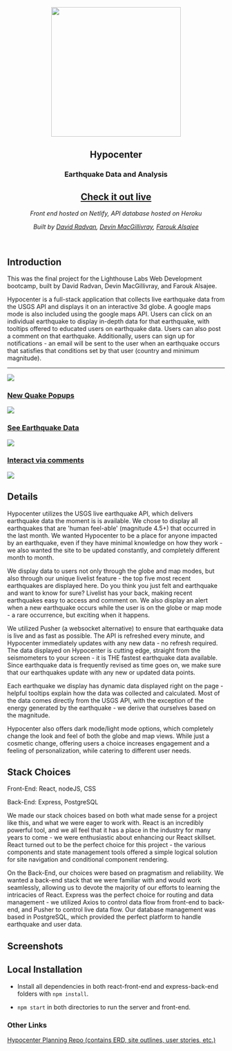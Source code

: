 <div align="center">
  <span><img src="https://raw.githubusercontent.com/devhmac/Hypocenter/1dc649c3db201c5a4edd69787f2da23c114aa419/react-front-end/public/images/hypocenter.svg" height=300 ></span>

## Hypocenter

### Earthquake Data and Analysis

## [Check it out live ](https://hypocenter.ca/)

_Front end hosted on Netlify, API database hosted on Heroku_

_Built by [David Radvan](https://github.com/DavidRadvan), [Devin MacGillivray](https://github.com/devhmac),
[Farouk Alsajee](https://github.com/faroukalsajee)_

</div>
<br>

## Introduction

This was the final project for the Lighthouse Labs Web Development bootcamp, built by David Radvan, Devin MacGillivray, and Farouk Alsajee.

Hypocenter is a full-stack application that collects live earthquake data from the USGS API and displays it on an interactive 3d globe. A google maps mode is also included using the google maps API. Users can click on an individual earthquake to display in-depth data for that earthquake, with tooltips offered to educated users on earthquake data. Users can also post a comment on that earthquake. Additionally, users can sign up for notifications - an email will be sent to the user when an earthquake occurs that satisfies that conditions set by that user (country and minimum magnitude).

---

<img src='./readme-resources/homescreen.gif'>

### <ins> New Quake Popups </ins>

<img src='./readme-resources/quakepopup.gif'>

### <ins> See Earthquake Data </ins>

<img src='./readme-resources/toquake.gif'>

### <ins> Interact via comments </ins>

<img src='./readme-resources/comment.gif'>

## Details

Hypocenter utilizes the USGS live earthquake API, which delivers earthquake data the moment is is available. We chose to display all earthquakes that are 'human feel-able' (magnitude 4.5+) that occurred in the last month. We wanted Hypocenter to be a place for anyone impacted by an earthquake, even if they have minimal knowledge on how they work - we also wanted the site to be updated constantly, and completely different month to month.

We display data to users not only through the globe and map modes, but also through our unique livelist feature - the top five most recent earthquakes are displayed here. Do you think you just felt and earthquake and want to know for sure? Livelist has your back, making recent earthquakes easy to access and comment on. We also display an alert when a new earthquake occurs while the user is on the globe or map mode - a rare occurrence, but exciting when it happens.

We utilized Pusher (a websocket alternative) to ensure that earthquake data is live and as fast as possible. The API is refreshed every minute, and Hypocenter immediately updates with any new data - no refresh required. The data displayed on Hypocenter is cutting edge, straight from the seismometers to your screen - it is THE fastest earthquake data available. Since earthquake data is frequently revised as time goes on, we make sure that our earthquakes update with any new or updated data points.

Each earthquake we display has dynamic data displayed right on the page - helpful tooltips explain how the data was collected and calculated. Most of the data comes directly from the USGS API, with the exception of the energy generated by the earthquake - we derive that ourselves based on the magnitude.

Hypocenter also offers dark mode/light mode options, which completely change the look and feel of both the globe and map views. While just a cosmetic change, offering users a choice increases engagement and a feeling of personalization, while catering to different user needs.

## Stack Choices

Front-End: React, nodeJS, CSS

Back-End: Express, PostgreSQL

We made our stack choices based on both what made sense for a project like this, and what we were eager to work with. React is an incredibly powerful tool, and we all feel that it has a place in the industry for many years to come - we were enthusiastic about enhancing our React skillset. React turned out to be the perfect choice for this project - the various components and state management tools offered a simple logical solution for site navigation and conditional component rendering.

On the Back-End, our choices were based on pragmatism and reliability. We wanted a back-end stack that we were familiar with and would work seamlessly, allowing us to devote the majority of our efforts to learning the intricacies of React. Express was the perfect choice for routing and data management - we utilized Axios to control data flow from front-end to back-end, and Pusher to control live data flow. Our database management was based in PostgreSQL, which provided the perfect platform to handle earthquake and user data.

## Screenshots

## Local Installation

- Install all dependencies in both react-front-end and express-back-end folders with `npm install`.

- `npm start` in both directories to run the server and front-end.

### Other Links

[Hypocenter Planning Repo (contains ERD, site outlines, user stories, etc.)](https://github.com/DavidRadvan/Hypocenter-Planning)

